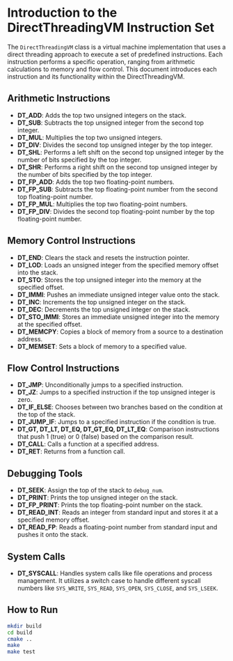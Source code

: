 # Introduction to the DirectThreadingVM Instruction Set

The `DirectThreadingVM` class is a virtual machine implementation that uses a direct threading approach to execute a set of predefined instructions. Each instruction performs a specific operation, ranging from arithmetic calculations to memory and flow control. This document introduces each instruction and its functionality within the DirectThreadingVM.

## Arithmetic Instructions

- **DT_ADD**: Adds the top two unsigned integers on the stack.
- **DT_SUB**: Subtracts the top unsigned integer from the second top integer.
- **DT_MUL**: Multiplies the top two unsigned integers.
- **DT_DIV**: Divides the second top unsigned integer by the top integer.
- **DT_SHL**: Performs a left shift on the second top unsigned integer by the number of bits specified by the top integer.
- **DT_SHR**: Performs a right shift on the second top unsigned integer by the number of bits specified by the top integer.
- **DT_FP_ADD**: Adds the top two floating-point numbers.
- **DT_FP_SUB**: Subtracts the top floating-point number from the second top floating-point number.
- **DT_FP_MUL**: Multiplies the top two floating-point numbers.
- **DT_FP_DIV**: Divides the second top floating-point number by the top floating-point number.

## Memory Control Instructions

- **DT_END**: Clears the stack and resets the instruction pointer.
- **DT_LOD**: Loads an unsigned integer from the specified memory offset into the stack.
- **DT_STO**: Stores the top unsigned integer into the memory at the specified offset.
- **DT_IMMI**: Pushes an immediate unsigned integer value onto the stack.
- **DT_INC**: Increments the top unsigned integer on the stack.
- **DT_DEC**: Decrements the top unsigned integer on the stack.
- **DT_STO_IMMI**: Stores an immediate unsigned integer into the memory at the specified offset.
- **DT_MEMCPY**: Copies a block of memory from a source to a destination address.
- **DT_MEMSET**: Sets a block of memory to a specified value.

## Flow Control Instructions

- **DT_JMP**: Unconditionally jumps to a specified instruction.
- **DT_JZ**: Jumps to a specified instruction if the top unsigned integer is zero.
- **DT_IF_ELSE**: Chooses between two branches based on the condition at the top of the stack.
- **DT_JUMP_IF**: Jumps to a specified instruction if the condition is true.
- **DT_GT, DT_LT, DT_EQ, DT_GT_EQ, DT_LT_EQ**: Comparison instructions that push 1 (true) or 0 (false) based on the comparison result.
- **DT_CALL**: Calls a function at a specified address.
- **DT_RET**: Returns from a function call.

## Debugging Tools

- **DT_SEEK**: Assign the top of the stack to `debug_num`.
- **DT_PRINT**: Prints the top unsigned integer on the stack.
- **DT_FP_PRINT**: Prints the top floating-point number on the stack.
- **DT_READ_INT**: Reads an integer from standard input and stores it at a specified memory offset.
- **DT_READ_FP**: Reads a floating-point number from standard input and pushes it onto the stack.

## System Calls

- **DT_SYSCALL**: Handles system calls like file operations and process management. It utilizes a switch case to handle different syscall numbers like `SYS_WRITE`, `SYS_READ`, `SYS_OPEN`, `SYS_CLOSE`, and `SYS_LSEEK`.

## How to Run

```bash
mkdir build
cd build
cmake ..
make 
make test
